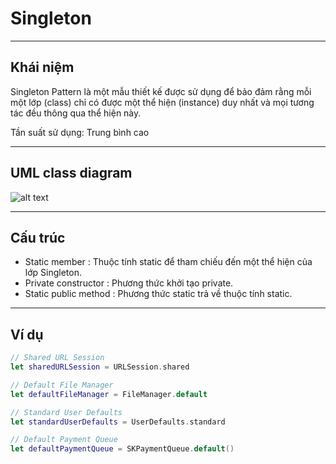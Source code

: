 #  Singleton
***

##  Khái niệm
Singleton Pattern là một mẫu thiết kế được sử dụng để bảo đảm rằng mỗi một lớp (class) chỉ có được một thể hiện (instance) duy nhất và mọi tương tác đều thông qua thể hiện này.

Tần suất sử dụng: Trung bình cao
***

## UML class diagram
![alt text](https://www.dofactory.com/images/diagrams/net/singleton.gif "Text 1")
***

## Cấu trúc
- Static member : Thuộc tính static để tham chiếu đến một thể hiện của lớp Singleton.
- Private constructor : Phương thức khởi tạo private.
- Static public method : Phương thức static trả về thuộc tính static.
***

## Ví dụ
```Swift
// Shared URL Session
let sharedURLSession = URLSession.shared

// Default File Manager
let defaultFileManager = FileManager.default

// Standard User Defaults
let standardUserDefaults = UserDefaults.standard

// Default Payment Queue
let defaultPaymentQueue = SKPaymentQueue.default()
```

